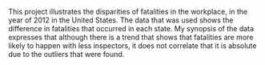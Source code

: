 This project illustrates the disparities of fatalities in the workplace, in the year of 2012 in the United States. 
The data that was used shows the difference in fatalities that occurred in each state. 
My synopsis of the data expresses that although there is a trend that shows that fatalities are more likely to happen with less inspectors, it does not correlate that it is absolute due to the outliers that were found.
